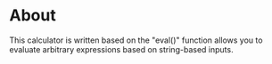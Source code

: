 About
=====

This calculator is written based on the "eval()" function allows you to evaluate arbitrary expressions based on string-based inputs.
